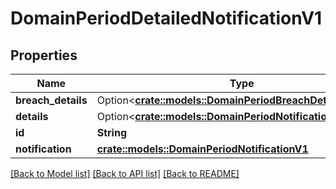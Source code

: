 # DomainPeriodDetailedNotificationV1

## Properties

Name | Type | Description | Notes
------------ | ------------- | ------------- | -------------
**breach_details** | Option<[**crate::models::DomainPeriodBreachDetailsV1**](domain.BreachDetailsV1.md)> |  | [optional]
**details** | Option<[**crate::models::DomainPeriodNotificationDetailsV1**](domain.NotificationDetailsV1.md)> |  | [optional]
**id** | **String** |  |
**notification** | [**crate::models::DomainPeriodNotificationV1**](domain.NotificationV1.md) |  |

[[Back to Model list]](./README.md#documentation-for-models) [[Back to API list]](./README.md#documentation-for-api-endpoints) [[Back to README]](../README.md)
